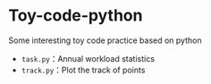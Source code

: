 # Toy-code-python
Some interesting toy code practice based on python

* `task.py`：Annual workload statistics
* `track.py`：Plot the track of points
